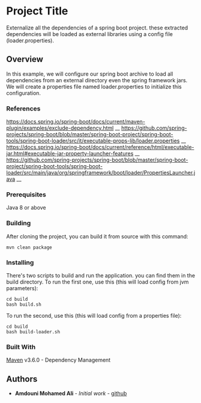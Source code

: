 # Project Title

Externalize all the dependencies of a spring boot project. these extracted dependencies will be loaded
as external libraries using a config file (loader.properties).

## Overview

In this example, we will configure our spring boot archive to load all dependencies from an external directory even the spring framework jars.
We will create a properties file named loader.properties to initialize this configuration.

### References
https://docs.spring.io/spring-boot/docs/current/maven-plugin/examples/exclude-dependency.html __
https://github.com/spring-projects/spring-boot/blob/master/spring-boot-project/spring-boot-tools/spring-boot-loader/src/it/executable-props-lib/loader.properties __
https://docs.spring.io/spring-boot/docs/current/reference/html/executable-jar.html#executable-jar-property-launcher-features __
https://github.com/spring-projects/spring-boot/blob/master/spring-boot-project/spring-boot-tools/spring-boot-loader/src/main/java/org/springframework/boot/loader/PropertiesLauncher.java __

### Prerequisites

Java 8 or above

### Building

After cloning the project, you can build it from source with this command:

```
mvn clean package
```

### Installing

There's two scripts to build and run the application. you can find them in the build directory.
To run the first one, use this (this will load config from jvm parameters):

```
cd build
bash build.sh
```

To run the second, use this (this will load config from a properties file):

```
cd build
bash build-loader.sh
```

### Built With

[Maven](https://maven.apache.org/) v3.6.0 - Dependency Management

## Authors

* **Amdouni Mohamed Ali** - *Initial work* - [github](https://github.com/amdouni-mohamed-ali)
